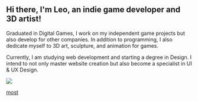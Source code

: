 ## Hi there, I'm Leo, an indie game developer and 3D artist!

Graduated in Digital Games, I work on my independent game projects but also develop for other companies. In addition to programming, I also dedicate myself to 3D art, sculpture, and animation for games.

Currently, I am studying web development and starting a degree in Design. I intend to not only master website creation but also become a specialist in UI & UX Design.

  <a href="https://github.com/leospadim">
    <img aling="center" src="https://github-readme-stats-leospadim.vercel.app/api/top-langs/?username=leospadim&layout=compact&theme=transparent&hide=hlsl,shaderlab&langs_count=6&hide_border=false&card_width=500" />
  </a>
  <a href="https://github.com/leospadim">
    <p aling="center">most</p>
  </a>
